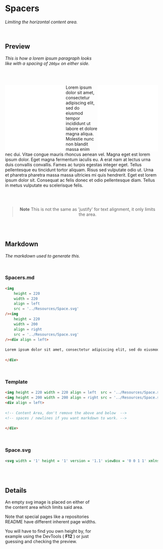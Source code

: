 
# Spacers

*Limiting the horizontal content area.*

<br>

## Preview

*This is how a lorem ipsum paragraph looks*  
*like with a spacing of `200px` on either side.*

<br>
<br>

<img
	height = 220
    width = 200
    align = left
    src = '../Resources/Space.svg'
/><img
	height = 220
	width = 200
    align = right
    src = '../Resources/Space.svg'
/><div align = left>

Lorem ipsum dolor sit amet, consectetur adipiscing elit, sed do eiusmod tempor incididunt ut labore et dolore magna aliqua. Molestie nunc non blandit massa enim nec dui. Vitae congue mauris rhoncus aenean vel. Magna eget est lorem ipsum dolor. Eget magna fermentum iaculis eu. A erat nam at lectus urna duis convallis convallis. Fames ac turpis egestas integer eget. Tellus pellentesque eu tincidunt tortor aliquam. Risus sed vulputate odio ut. Urna et pharetra pharetra massa massa ultricies mi quis hendrerit. Eget est lorem ipsum dolor sit. Consequat ac felis donec et odio pellentesque diam. Tellus in metus vulputate eu scelerisque felis.

</div>

<br>
<br>

<div align = center>

> **Note** This is not the same as 'justify' for text alignment, it only limits the area.

</div>
	
<br>
<br>

## Markdown

*The markdown used to generate this.*

<br>

### Spacers.md

```html
<img
    height = 220
    width = 220
    align = left
    src = '../Resources/Space.svg'
/><img
    height = 220
    width = 200
    align = right
    src = '../Resources/Space.svg'
/><div align = left>

Lorem ipsum dolor sit amet, consectetur adipiscing elit, sed do eiusmod tempor incididunt ut labore et dolore magna aliqua. Molestie nunc non blandit massa enim nec dui. Vitae congue mauris rhoncus aenean vel. Magna eget est lorem ipsum dolor. Eget magna fermentum iaculis eu. A erat nam at lectus urna duis convallis convallis. Fames ac turpis egestas integer eget. Tellus pellentesque eu tincidunt tortor aliquam. Risus sed vulputate odio ut. Urna et pharetra pharetra massa massa ultricies mi quis hendrerit. Eget est lorem ipsum dolor sit. Consequat ac felis donec et odio pellentesque diam. Tellus in metus vulputate eu scelerisque felis.

</div>
```

<br>

### Template

```html
<img height = 220 width = 220 align = left  src = '../Resources/Space.svg' >
<img height = 200 width = 200 align = right src = '../Resources/Space.svg' >
<div align = left>

<!-- Content Area, don't remove the above and below  -->
<!-- spaces / newlines if you want markdown to work. -->

</div>
```

<br>

### Space.svg

```svg
<svg width = '1' height = '1' version = '1.1' viewBox = '0 0 1 1' xmlns = 'http://www.w3.org/2000/svg'></svg>
```

<br>
<br>

## Details

An empty svg image is placed on either of  
the content area which limits said area.

Note that special pages like a repositories  
README have different inherent page widths.

You will have to find you own height by, for  
example using the DevTools ( **F12** ) or just  
guessing and checking the preview.

<br>

<!----------------------------------------------------------------------------->
